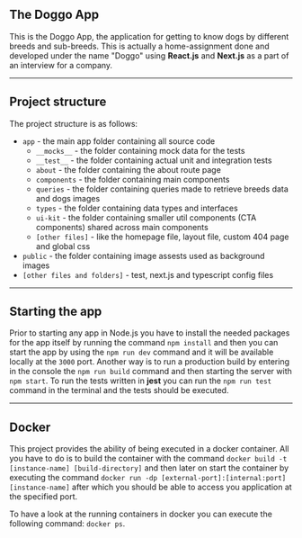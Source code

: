 ## The Doggo App

This is the Doggo App, the application for getting to know dogs by different breeds and sub-breeds.
This is actually a home-assignment done and developed under the name "Doggo" using **React.js** and **Next.js** as a part of an interview for a company.

---

## Project structure

The project structure is as follows:

- `app` - the main app folder containing all source code
  - `__mocks__` - the folder containing mock data for the tests
  - `__test__` - the folder containing actual unit and integration tests
  - `about` - the folder containing the about route page
  - `components` - the folder containing main components
  - `queries` - the folder containing queries made to retrieve breeds data and dogs images
  - `types` - the folder containing data types and interfaces
  - `ui-kit` - the folder containing smaller util components (CTA components) shared across main components
  - `[other files]` - like the homepage file, layout file, custom 404 page and global css
- `public` - the folder containing image assests used as background images
- `[other files and folders]` - test, next.js and typescript config files

---

## Starting the app

Prior to starting any app in Node.js you have to install the needed packages for the app itself by running the command `npm install` and then you can start the app by using the `npm run dev` command and it will be available locally at the `3000` port.
Another way is to run a production build by entering in the console the `npm run build` command and then starting the server with `npm start`.
To run the tests written in **jest** you can run the `npm run test` command in the terminal and the tests should be executed.

---

## Docker

This project provides the ability of being executed in a docker container.
All you have to do is to build the container with the command `docker build -t [instance-name] [build-directory]` and then later on start the container by executing the command `docker run -dp [external-port]:[internal:port] [instance-name]` after which you should be able to access you application at the specified port.

To have a look at the running containers in docker you can execute the following command: `docker ps`.
